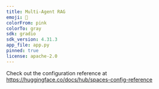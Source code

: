 ```yaml
---
title: Multi-Agent RAG
emoji: 🧠
colorFrom: pink
colorTo: gray
sdk: gradio
sdk_version: 4.31.3
app_file: app.py
pinned: true
license: apache-2.0
---
```


Check out the configuration reference at https://huggingface.co/docs/hub/spaces-config-reference
